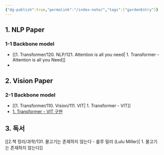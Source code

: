 ```yaml
---
{"dg-publish":true,"permalink":"/index-note/","tags":["gardenEntry"]}
---
```


## 1. NLP Paper
### 1-1 Backbone model
- [[1. Transformer/120. NLP/121. Attention is all you need\| 1. Transformer - Attention is all you Need]]
- 
## 2. Vision Paper
### 2-1 Backbone model
- [[1. Transformer/110. Vision/111. VIT\| 1. Transformer - VIT]]
- [1. Transformer - VIT 구현](https://github.com/youngjaean/model-implement-pytorch/blob/main/vit.ipynb)


## 3. 독서
[[2.책 정리/과학/131. 물고기는 존재하지 않는다 - 룰루 밀러 (Lulu Miller)\| 1. 물고기는 존재하지 않는다]]